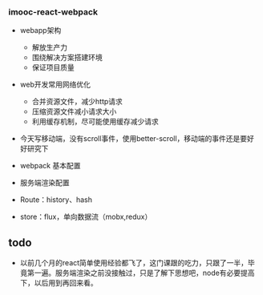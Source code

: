 ### imooc-react-webpack

* webapp架构
    * 解放生产力
    * 围绕解决方案搭建环境
    * 保证项目质量

* web开发常用网络优化
    * 合并资源文件，减少http请求
    * 压缩资源文件减小请求大小
    * 利用缓存机制，尽可能使用缓存减少请求

* 今天写移动端，没有scroll事件，使用better-scroll，移动端的事件还是要好好研究下

* webpack 基本配置

* 服务端渲染配置

* Route：history、hash

* store：flux，单向数据流（mobx,redux）

## todo

*  以前几个月的react简单使用经验都飞了，这门课跟的吃力，只跟了一半，毕竟第一遍。服务端渲染之前没接触过，只是了解下思想吧，node有必要提高下，以后用到再回来看。

